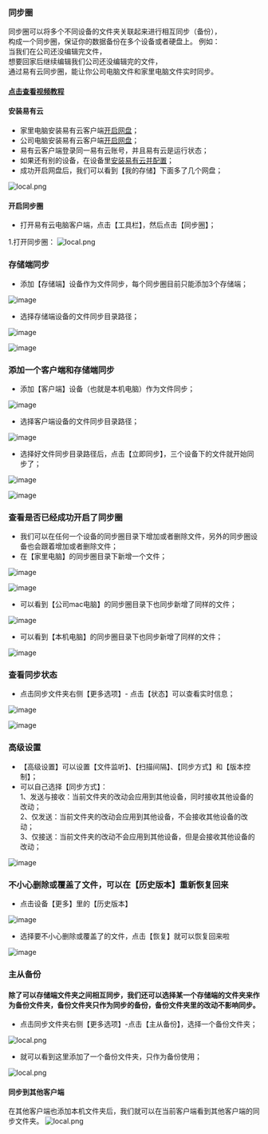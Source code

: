### 同步圈

同步圈可以将多个不同设备的文件夹关联起来进行相互同步（备份），  
构成一个同步圈，保证你的数据备份在多个设备或者硬盘上。 例如：   
当我们在公司还没编辑完文件，    
想要回家后继续编辑我们公司还没编辑完的文件，  
通过易有云同步圈，能让你公司电脑文件和家里电脑文件实时同步。  


#### [点击查看视频教程](https://www.bilibili.com/video/BV1cN4y1j7PB?spm_id_from=333.999.0.0)

#### 安装易有云
- 家里电脑安装易有云客户端[开启网盘](/zh/guide/linkease/install/device/windows.md)；
- 公司电脑安装易有云客户端[开启网盘](/zh/guide/linkease/install/device/windows.md)；
- 易有云客户端登录同一易有云账号，并且易有云是运行状态；
- 如果还有别的设备，在设备里[安装易有云并配置](/zh/guide/linkease/install/device/synology.md)；
- 成功开启网盘后，我们可以看到【我的存储】下面多了几个网盘；

![local.png](./image/sync-circle/3.jpg)




#### 开启同步圈
- 打开易有云电脑客户端，点击【工具栏】，然后点击【同步圈】；

1.打开同步圈：
![local.png](./image/sync-circle/4.jpg)


### 存储端同步

- 添加【存储端】设备作为文件同步，每个同步圈目前只能添加3个存储端；

![image](./image/sync-circle/5.jpg)

- 选择存储端设备的文件同步目录路径；

![image](./image/sync-circle/6.jpg)

![image](./image/sync-circle/7.jpg)

### 添加一个客户端和存储端同步

- 添加【客户端】设备（也就是本机电脑）作为文件同步；

![image](./image/sync-circle/8.jpg)

- 选择客户端设备的文件同步目录路径；

![image](./image/sync-circle/9.jpg)

- 选择好文件同步目录路径后，点击【立即同步】，三个设备下的文件就开始同步了；

![image](./image/sync-circle/10.jpg)

![image](./image/sync-circle/11.jpg)


### 查看是否已经成功开启了同步圈
- 我们可以在任何一个设备的同步圈目录下增加或者删除文件，另外的同步圈设备也会跟着增加或者删除文件；
- 在【家里电脑】的同步圈目录下新增一个文件；

![image](./image/sync-circle/12.jpg)

![image](./image/sync-circle/13.jpg)

- 可以看到【公司mac电脑】的同步圈目录下也同步新增了同样的文件；

![image](./image/sync-circle/14.jpg)

- 可以看到【本机电脑】的同步圈目录下也同步新增了同样的文件；

![image](./image/sync-circle/15.jpg)

### 查看同步状态
- 点击同步文件夹右侧【更多选项】- 点击【状态】可以查看实时信息；

![image](./image/sync-circle/20.jpg)

![image](./image/sync-circle/21.jpg)

### 高级设置
- 【高级设置】可以设置【文件监听】、【扫描间隔】、【同步方式】和【版本控制】；
- 可以自己选择【同步方式】：  
1、发送与接收：当前文件夹的改动会应用到其他设备，同时接收其他设备的改动；  
2、仅发送：当前文件夹的改动会应用到其他设备，不会接收其他设备的改动；  
3、仅接送：当前文件夹的改动不会应用到其他设备，但是会接收其他设备的改动；  

![image](./image/sync-circle/22.jpg)


### 不小心删除或覆盖了文件，可以在【历史版本】重新恢复回来

- 点击设备【更多】里的【历史版本】

![image](./image/sync-circle/16.jpg)

- 选择要不小心删除或覆盖了的文件，点击【恢复】就可以恢复回来啦

![image](./image/sync-circle/17.jpg)


### 主从备份

#### 除了可以存储端文件夹之间相互同步，我们还可以选择某一个存储端的文件夹来作为备份文件夹，备份文件夹只作为同步的备份，备份文件夹里的改动不影响同步。

- 点击同步文件夹右侧【更多选项】-点击【主从备份】，选择一个备份文件夹；

![local.png](./image/sync-circle/23.jpg)

- 就可以看到这里添加了一个备份文件夹，只作为备份使用；

![local.png](./image/sync-circle/24.jpg)


#### 同步到其他客户端

在其他客户端也添加本机文件夹后，我们就可以在当前客户端看到其他客户端的同步文件夹。
![local.png](./image/sync-circle/sync13.jpg)